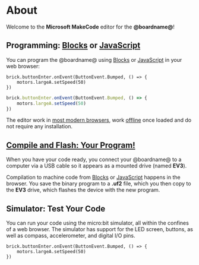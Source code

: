 # About

Welcome to the **Microsoft MakeCode** editor for the **@boardname@**!

## Programming: [Blocks](/blocks) or [JavaScript](/javascript)

You can program the @boardname@ using [Blocks](/blocks) or [JavaScript](/javascript) in your web browser:

```blocks
brick.buttonEnter.onEvent(ButtonEvent.Bumped, () => {
    motors.largeA.setSpeed(50)
})
```
```typescript
brick.buttonEnter.onEvent(ButtonEvent.Bumped, () => {
    motors.largeA.setSpeed(50)
})
```

The editor work in [most modern browsers](/browsers), work [offline](/offline) once loaded and do not require any installation. 

## [Compile and Flash: Your Program!](/device/usb)

When you have your code ready, you connect your @boardname@ to a computer via a USB cable 
so it appears as a mounted drive (named **EV3**). 

Compilation to machine code from [Blocks](/blocks) or [JavaScript](/javascript) happens in the browser. You save the binary 
program to a **.uf2** file, which you then copy to the **EV3** drive, which flashes the device with the new program.

## Simulator: Test Your Code

You can run your code using the micro:bit simulator, all within the confines of a web browser. 
The simulator has support for the LED screen, buttons, as well as compass, accelerometer, and digital I/O pins.

```sim
brick.buttonEnter.onEvent(ButtonEvent.Bumped, () => {
    motors.largeA.setSpeed(50)
})
```
